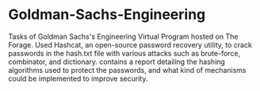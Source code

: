 # Goldman-Sachs-Engineering
Tasks of Goldman Sachs's Engineering Virtual Program hosted on The Forage.
Used Hashcat, an open-source password recovery utility, to crack passwords in the hash.txt file with various attacks such as brute-force, combinator, and dictionary.
contains a report detailing the hashing algorithms used to protect the passwords, and what kind of mechanisms could be implemented to improve security.
